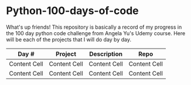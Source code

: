 # Python-100-days-of-code
What's up friends! This repository is basically a record of my progress in the 100 day python code challenge from Angela Yu's Udemy course. Here will be each of the projects that I will do day by day.

| Day #         | Project       | Description   | Repo          |
| ------------- | ------------- | ------------- | ------------- |
| Content Cell  | Content Cell  | Content Cell  | Content Cell  |
| Content Cell  | Content Cell  | Content Cell  | Content Cell  |
